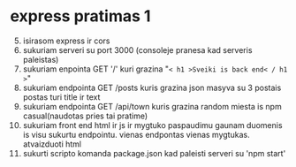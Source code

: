 # express pratimas 1

<!-- 1. Pradedam nuo nulio -->
<!-- 2. susikuriam src direktorija ir server.js failus -->
<!-- 3. inicijuojam git, padarom pirma commit, nusiunciam viska i github. -->

<!-- 4. inicijuojam npm -->

5. isirasom express ir cors
6. sukuriam serveri su port 3000 (consoleje pranesa kad serveris paleistas)
7. sukuriam enpointa GET '/' kuri grazina "`< h1 >Sveiki is back end< / h1 >`"
8. sukuriam endpointa GET /posts kuris grazina json masyva su 3 postais
   postas turi title ir text
9. sukuriam endpointa GET /api/town kuris grazina random miesta is npm casual(naudotas pries tai pratime)
10. sukuriam front end html ir js ir mygtuko paspaudimu gaunam duomenis is
    visu sukurtu endpointu. vienas endpontas vienas mygtukas. atvaizduoti html
11. sukurti scripto komanda package.json kad paleisti serveri su 'npm start'
